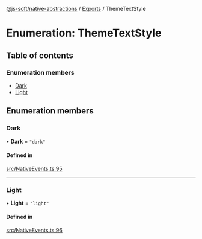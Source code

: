 [@js-soft/native-abstractions](../README.md) / [Exports](../modules.md) / ThemeTextStyle

# Enumeration: ThemeTextStyle

## Table of contents

### Enumeration members

-   [Dark](ThemeTextStyle.md#dark)
-   [Light](ThemeTextStyle.md#light)

## Enumeration members

### Dark

• **Dark** = `"dark"`

#### Defined in

[src/NativeEvents.ts:95](https://github.com/js-soft/ts-native-access/blob/68cf98a/packages/abstractions/src/NativeEvents.ts#L95)

---

### Light

• **Light** = `"light"`

#### Defined in

[src/NativeEvents.ts:96](https://github.com/js-soft/ts-native-access/blob/68cf98a/packages/abstractions/src/NativeEvents.ts#L96)
